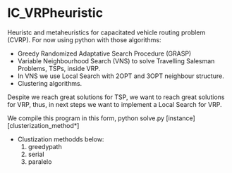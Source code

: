 # IC_VRPheuristic
Heuristc and metaheuristics for capacitated vehicle routing problem (CVRP).
For now using python with those algorithms:
  - Greedy Randomized Adaptative Search Procedure (GRASP)
  - Variable Neighbourhood Search (VNS) to solve Travelling Salesman Problems, TSPs, inside VRP.
  - In VNS we use Local Search with 2OPT and 3OPT neighbour structure.
  - Clustering algorithms.
 
Despite we reach great solutions for TSP, we want to reach great solutions for VRP, thus, in next steps we want to implement a Local Search for VRP. 
 
We compile this program in this form, python solve.py [instance] [clusterization_method*]
* Clustization methodds below:
  1. greedypath
  2. serial
  3. paralelo
